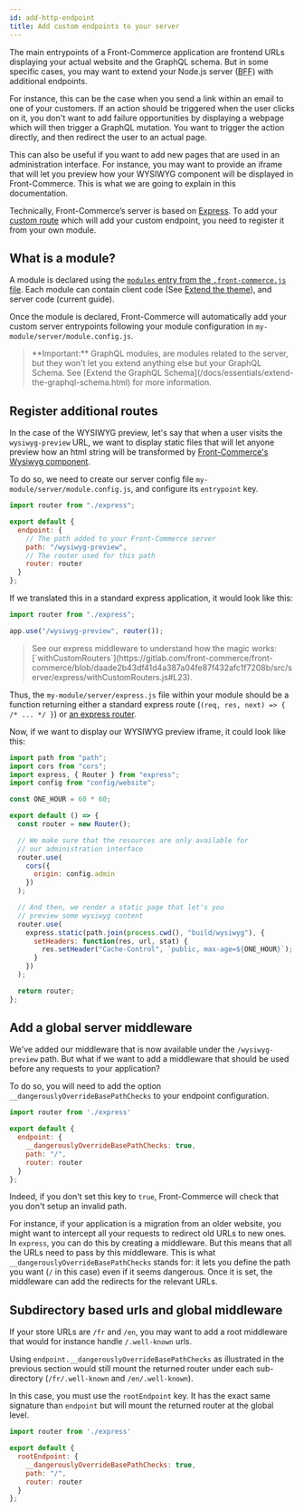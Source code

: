 ```yaml
---
id: add-http-endpoint
title: Add custom endpoints to your server
---
```


The main entrypoints of a Front-Commerce application are frontend URLs displaying your actual website and the GraphQL schema. But in some specific cases, you may want to extend your Node.js server (<abbr title="Backend For Frontend">BFF</abbr>) with additional endpoints.

For instance, this can be the case when you send a link within an email to one of your customers. If an action should be triggered when the user clicks on it, you don't want to add failure opportunities by displaying a webpage which will then trigger a GraphQL mutation. You want to trigger the action directly, and then redirect the user to an actual page.

This can also be useful if you want to add new pages that are used in an administration interface. For instance, you may want to provide an iframe that will let you preview how your WYSIWYG component will be displayed in Front-Commerce. This is what we are going to explain in this documentation.

Technically, Front-Commerce’s server is based on [Express](http://expressjs.com/). To add your [custom route](https://expressjs.com/en/guide/routing.html) which will add your custom endpoint, you need to register it from your own module.

## What is a module?

A module is declared using the [`modules` entry from the `.front-commerce.js` file](/docs/reference/front-commerce-js.html#modules). Each module can contain client code (See [Extend the theme](/docs/essentials/extend-the-theme.html)), and server code (current guide).

Once the module is declared, Front-Commerce will automatically add your custom server entrypoints following your module configuration in `my-module/server/module.config.js`.

<blockquote class="note">
**Important:** GraphQL modules, are modules related to the server, but they won't let you extend anything else but your GraphQL Schema. See [Extend the GraphQL Schema](/docs/essentials/extend-the-graphql-schema.html) for more information.
</blockquote>

## Register additional routes

In the case of the WYSIWYG preview, let's say that when a user visits the `wysiwyg-preview` URL, we want to display static files that will let anyone preview how an html string will be transformed by [Front-Commerce's Wysiwyg component](https://gitlab.com/front-commerce/front-commerce/tree/main/src/web/theme/modules/Wysiwyg).

To do so, we need to create our server config file `my-module/server/module.config.js`, and configure its `entrypoint` key.

```js
import router from "./express";

export default {
  endpoint: {
    // The path added to your Front-Commerce server
    path: "/wysiwyg-preview",
    // The router used for this path
    router: router
  }
};
```

If we translated this in a standard express application, it would look like this:

```js
import router from "./express";

app.use("/wysiwyg-preview", router());
```

<blockquote class="note">
See our express middleware to understand how the magic works: [`withCustomRouters`](https://gitlab.com/front-commerce/front-commerce/blob/daade2b43df41d4a387a04fe87f432afc1f7208b/src/server/express/withCustomRouters.js#L23).
</blockquote>

Thus, the `my-module/server/express.js` file within your module should be a function returning either a standard express route (`(req, res, next) => { /* ... */ }`) or [an express router](https://expressjs.com/en/api.html#router).

Now, if we want to display our WYSIWYG preview iframe, it could look like this:

```js
import path from "path";
import cors from "cors";
import express, { Router } from "express";
import config from "config/website";

const ONE_HOUR = 60 * 60;

export default () => {
  const router = new Router();

  // We make sure that the resources are only available for
  // our administration interface
  router.use(
    cors({
      origin: config.admin
    })
  );

  // And then, we render a static page that let's you
  // preview some wysiwyg content
  router.use(
    express.static(path.join(process.cwd(), "build/wysiwyg"), {
      setHeaders: function(res, url, stat) {
        res.setHeader("Cache-Control", `public, max-age=${ONE_HOUR}`);
      }
    })
  );

  return router;
};
```

## Add a global server middleware

We've added our middleware that is now available under the `/wysiwyg-preview` path. But what if we want to add a middleware that should be used before any requests to your application?

To do so, you will need to add the option `__dangerouslyOverrideBasePathChecks` to your endpoint configuration.

```js
import router from './express'

export default {
  endpoint: {
    __dangerouslyOverrideBasePathChecks: true,
    path: "/",
    router: router
  }
};
```

Indeed, if you don't set this key to `true`, Front-Commerce will check that you don't setup an invalid path.

For instance, if your application is a migration from an older website, you might want to intercept all your requests to redirect old URLs to new ones. In `express`, you can do this by creating a middleware. But this means that all the URLs need to pass by this middleware. This is what `__dangerouslyOverrideBasePathChecks` stands for: it lets you define the path you want (`/` in this case) even if it seems dangerous. Once it is set, the middleware can add the redirects for the relevant URLs.

## Subdirectory based urls and global middleware

If your store URLs are `/fr` and `/en`, you may want to add a root middleware that would for instance handle `/.well-known` urls.

Using `endpoint.__dangerouslyOverrideBasePathChecks` as illustrated in the previous section would still mount the returned router under each sub-directory (`/fr/.well-known` and `/en/.well-known`).

In this case, you must use the `rootEndpoint` key. It has the exact same signature than `endpoint` but will mount the returned router at the global level.

```js
import router from './express'

export default {
  rootEndpoint: {
    __dangerouslyOverrideBasePathChecks: true,
    path: "/",
    router: router
  }
};
```